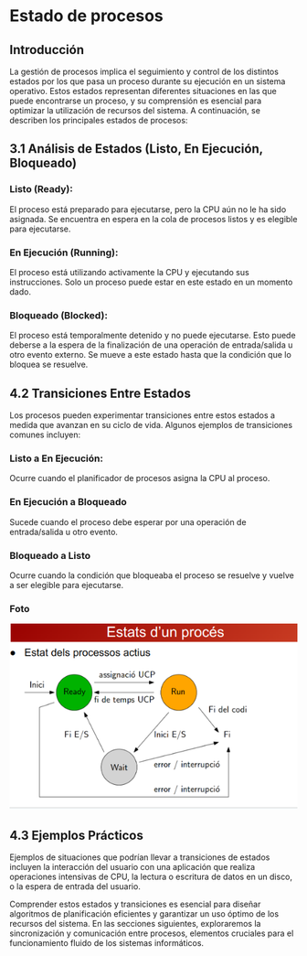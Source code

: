 # Estado de procesos
## Introducción
La gestión de procesos implica el seguimiento y control de los distintos estados por los que pasa un proceso durante su ejecución en un sistema operativo. Estos estados representan diferentes situaciones en las que puede encontrarse un proceso, y su comprensión es esencial para optimizar la utilización de recursos del sistema. A continuación, se describen los principales estados de procesos:
## 3.1 Análisis de Estados (Listo, En Ejecución, Bloqueado)
### Listo (Ready): 
El proceso está preparado para ejecutarse, pero la CPU aún no le ha sido asignada. Se encuentra en espera en la cola de procesos listos y es elegible para ejecutarse.
### En Ejecución (Running): 
El proceso está utilizando activamente la CPU y ejecutando sus instrucciones. Solo un proceso puede estar en este estado en un momento dado.
### Bloqueado (Blocked):
 El proceso está temporalmente detenido y no puede ejecutarse. Esto puede deberse a la espera de la finalización de una operación de entrada/salida u otro evento externo. Se mueve a este estado hasta que la condición que lo bloquea se resuelve.
 ## 4.2 Transiciones Entre Estados
 Los procesos pueden experimentar transiciones entre estos estados a medida que avanzan en su ciclo de vida. Algunos ejemplos de transiciones comunes incluyen:
 ### Listo a En Ejecución:
 Ocurre cuando el planificador de procesos asigna la CPU al proceso.
 ### En Ejecución a Bloqueado
 Sucede cuando el proceso debe esperar por una operación de entrada/salida u otro evento.
 ### Bloqueado a Listo
 Ocurre cuando la condición que bloqueaba el proceso se resuelve y vuelve a ser elegible para ejecutarse.
 ### Foto
 ![Alt text](foto_apuntes_procesos.png)
 ## 4.3 Ejemplos Prácticos
 Ejemplos de situaciones que podrían llevar a transiciones de estados incluyen la interacción del usuario con una aplicación que realiza operaciones intensivas de CPU, la lectura o escritura de datos en un disco, o la espera de entrada del usuario.

Comprender estos estados y transiciones es esencial para diseñar algoritmos de planificación eficientes y garantizar un uso óptimo de los recursos del sistema. En las secciones siguientes, exploraremos la sincronización y comunicación entre procesos, elementos cruciales para el funcionamiento fluido de los sistemas informáticos.